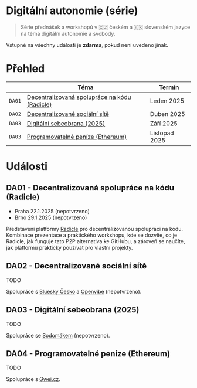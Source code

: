 # Digitální autonomie (série)

> Série přednášek a workshopů v 🇨🇿 českém a 🇸🇰 slovenském jazyce na téma digitální autonomie a svobody.

Vstupné na všechny události je **zdarma**, pokud není uvedeno jinak.

# Přehled

| | Téma | Termín |
| --- | --- | --- |
| `DA01` | [Decentralizovaná spolupráce na kódu (Radicle)](#da01---decentralizovan%C3%A1-spolupr%C3%A1ce-na-k%C3%B3du-radicle) | Leden 2025 |
| `DA02` | [Decentralizované sociální sítě](#da02---decentralizovan%C3%A9-soci%C3%A1ln%C3%AD-s%C3%ADt%C4%9B) | Duben 2025 |
| `DA03` | [Digitální sebeobrana (2025)](#da03---digit%C3%A1ln%C3%AD-sebeobrana-2025) | Září 2025 |
| `DA03` | [Programovatelné peníze (Ethereum)](#da04---programovateln%C3%A9-pen%C3%ADze-ethereum) | Listopad 2025 |

# Události

## DA01 - Decentralizovaná spolupráce na kódu (Radicle)

- Praha 22.1.2025 (nepotvrzeno)
- Brno 29.1.2025 (nepotvrzeno)

Představení platformy [Radicle](https://radicle.xyz/) pro decentralizovanou spolupráci na kódu. Kombinace prezentace a praktického workshopu, kde se dozvíte, co je Radicle, jak funguje tato P2P alternativa ke GitHubu, a zároveň se naučíte, jak platformu prakticky používat pro vlastní projekty.

## DA02 - Decentralizované sociální sítě

TODO

Spolupráce s [Bluesky Česko](https://bsky.cz) a [Openvibe](https://openvibe.social/) (nepotvrzeno).

## DA03 - Digitální sebeobrana (2025)

TODO

Spolupráce se [Sodomákem](https://x.com/sodomak) (nepotvrzeno).

## DA04 - Programovatelné peníze (Ethereum)

TODO

Spolupráce s [Gwei.cz](https://gwei.cz/).
